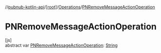 //[pubnub-kotlin-api](../../../index.md)/[[root]](../index.md)/[Operations](index.md)/[PNRemoveMessageActionOperation](-p-n-remove-message-action-operation.md)

# PNRemoveMessageActionOperation

[js]\
abstract var [PNRemoveMessageActionOperation](-p-n-remove-message-action-operation.md): [String](https://kotlinlang.org/api/core/kotlin-stdlib/kotlin/-string/index.html)
